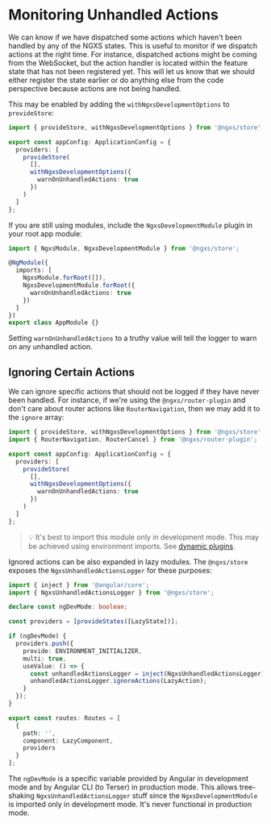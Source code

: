 # Monitoring Unhandled Actions

We can know if we have dispatched some actions which haven't been handled by any of the NGXS states. This is useful to monitor if we dispatch actions at the right time. For instance, dispatched actions might be coming from the WebSocket, but the action handler is located within the feature state that has not been registered yet. This will let us know that we should either register the state earlier or do anything else from the code perspective because actions are not being handled.

This may be enabled by adding the `withNgxsDevelopmentOptions` to `provideStore`:

```ts
import { provideStore, withNgxsDevelopmentOptions } from '@ngxs/store';

export const appConfig: ApplicationConfig = {
  providers: [
    provideStore(
      [],
      withNgxsDevelopmentOptions({
        warnOnUnhandledActions: true
      })
    )
  ]
};
```

If you are still using modules, include the `NgxsDevelopmentModule` plugin in your root app module:

```ts
import { NgxsModule, NgxsDevelopmentModule } from '@ngxs/store';

@NgModule({
  imports: [
    NgxsModule.forRoot([]),
    NgxsDevelopmentModule.forRoot({
      warnOnUnhandledActions: true
    })
  ]
})
export class AppModule {}
```

Setting `warnOnUnhandledActions` to a truthy value will tell the logger to warn on any unhandled action.

## Ignoring Certain Actions

We can ignore specific actions that should not be logged if they have never been handled. For instance, if we're using the `@ngxs/router-plugin` and don't care about router actions like `RouterNavigation`, then we may add it to the `ignore` array:

```ts
import { provideStore, withNgxsDevelopmentOptions } from '@ngxs/store';
import { RouterNavigation, RouterCancel } from '@ngxs/router-plugin';

export const appConfig: ApplicationConfig = {
  providers: [
    provideStore(
      [],
      withNgxsDevelopmentOptions({
        warnOnUnhandledActions: true
      })
    )
  ]
};
```

> 💡 It's best to import this module only in development mode. This may be achieved using environment imports. See [dynamic plugins](../../recipes/dynamic-plugins.md).

Ignored actions can be also expanded in lazy modules. The `@ngxs/store` exposes the `NgxsUnhandledActionsLogger` for these purposes:

```ts
import { inject } from '@angular/core';
import { NgxsUnhandledActionsLogger } from '@ngxs/store';

declare const ngDevMode: boolean;

const providers = [provideStates([LazyState])];

if (ngDevMode) {
  providers.push({
    provide: ENVIRONMENT_INITIALIZER,
    multi: true,
    useValue: () => {
      const unhandledActionsLogger = inject(NgxsUnhandledActionsLogger);
      unhandledActionsLogger.ignoreActions(LazyAction);
    }
  });
}

export const routes: Routes = [
  {
    path: '',
    component: LazyComponent,
    providers
  }
];
```

The `ngDevMode` is a specific variable provided by Angular in development mode and by Angular CLI (to Terser) in production mode. This allows tree-shaking `NgxsUnhandledActionsLogger` stuff since the `NgxsDevelopmentModule` is imported only in development mode. It's never functional in production mode.
